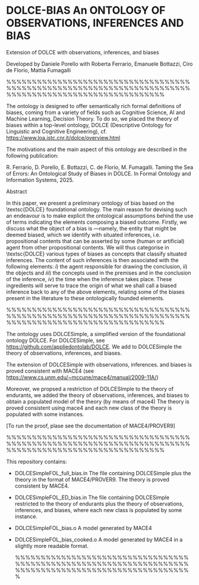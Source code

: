 
# DOLCE-BIAS An ONTOLOGY OF OBSERVATIONS, INFERENCES AND BIAS
Extension of DOLCE with observations, inferences, and biases

Developed by Daniele Porello with Roberta Ferrario, Emanuele Bottazzi, Ciro de Florio, Mattia Fumagalli

%%%%%%%%%%%%%%%%%%%%%%%%%%%%%%%%%%%%%%%%%%%%%%%%%%%%%%%%%%%%%%%%%%%%%%%%%%%%%%%%%%%%%%%%%%%%%%%%%%%%%%%

The ontology is designed to offer semantically rich formal definitions of biases, coming from a variety of fields such as Cognitive Science, AI and Machine Learning, Decision Theory. To do so, we placed the theory of biases within a top-level ontology, DOLCE  (Descriptive Ontology for Linguistic and Cognitive Engineering), cf. https://www.loa.istc.cnr.it/dolce/overview.html

The motivations and the main aspect of this ontology are described in the following publication:

R. Ferrario, D. Porello, E. Bottazzi, C. de Florio, M. Fumagalli. Taming the Sea of Errors: An Ontological Study of Biases in DOLCE.
In Formal Ontology and Information Systems, 2025.

Abstract

In this paper, we present a preliminary ontology of bias based on the \textsc{DOLCE} foundational ontology. The main reason for devising such an endeavour is to make explicit the ontological assumptions behind the use of terms indicating the elements composing a biased outcome. 
Firstly, we discuss what the object of a bias is —namely, the entity that might be deemed biased, which we identify with situated inferences, i.e. propositional contents that can be asserted by some (human or artificial) agent from other propositional contents. We will thus categorise in \textsc{DOLCE} various types of biases as concepts that classify situated inferences. The content of such inferences is then associated with the following elements: $i$) the agent responsible for drawing the conclusion, $ii$) the objects and $iii$) the concepts used in the premises and in the conclusion of the inference, $iv$) the time when the inference takes place. 
These ingredients will serve to trace the origin of what we shall call a biased inference back to any of the above elements, relating some of the biases present in the literature to these ontologically founded elements.


%%%%%%%%%%%%%%%%%%%%%%%%%%%%%%%%%%%%%%%%%%%%%%%%%%%%%%%%%%%%%%%%%%%%%%%%%%%%%%%%%%%%%%%%%%%%%%%%%%%%%%%


The ontology uses DOLCESimple, a simplified version of the foundational ontology DOLCE.
For DOLCESimple, see https://github.com/appliedontolab/DOLCE.
We add to DOLCESimple the theory of observations, inferences, and biases.

The extension of DOLCESimple with observations, inferences. and biases is proved consistent with MACE4 (see https://www.cs.unm.edu/~mccune/mace4/manual/2009-11A/)

Moreover, we propsed a restriction of DOLCESImple to the theory of endurants, we added the theory of observations, inferences, and biases  to obtain a populated model of the theory (by means of mace4)
The theory is proved consistent using mace4 and each new class of the theory is populated with some instances. 

[To run the proof, plase see the documentation of MACE4/PROVER9]


%%%%%%%%%%%%%%%%%%%%%%%%%%%%%%%%%%%%%%%%%%%%%%%%%%%%%%%%%%%%%%%%%%%%%%%%%%%%%%%%%%%%%%%%%%%%%%%%%%%%%%%

This repository contains:

- DOLCESimpleFOL_full_bias.in   The file containing DOLCESimple plus the theory in the format of MACE4/PROVER9. The theory is proved consistent by MACE4.
  
- DOLCESimpleFOL_ED_bias.in     The file containing DOLCESimple restricted to the theory of endurants plus the theory of observations, inferences, and biases, where each new class is populated by some instance.
  
- DOLCESimpleFOL_bias.o A model generated by MACE4
  
- DOLCESimpleFOL_bias_cooked.o A model generated by MACE4 in a slightly more readable format.


  %%%%%%%%%%%%%%%%%%%%%%%%%%%%%%%%%%%%%%%%%%%%%%%%%%%%%%%%%%%%%%%%%%%%%%%%%%%%%%%%%%%%%%%%%%%%%%%%%%%%%%%



